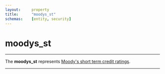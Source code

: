 ```yaml
---
layout:     property
title:      "moodys_st"
schemas:    [entity, security]
---
```


# moodys_st

---

The **moodys_st** represents [Moody's short term credit ratings](https://www.moodys.com/Pages/amr002002.aspx#:~:text=P-1).

---